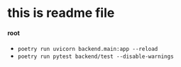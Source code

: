 # this is readme file

#### root

- `poetry run uvicorn backend.main:app --reload`
- `poetry run pytest backend/test --disable-warnings`
